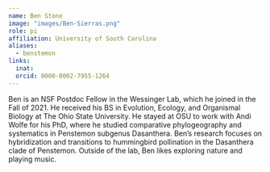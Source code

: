 ```yaml
---
name: Ben Stone
image: "images/Ben-Sierras.png"
role: pi
affiliation: University of South Carolina
aliases:
  - benstemon
links:
  inat: 
  orcid: 0000-0002-7955-1264
---
```


Ben is an NSF Postdoc Fellow in the Wessinger Lab, which he joined in the Fall of 2021. He received his BS in Evolution, Ecology, and Organismal Biology at The Ohio State University. He stayed at OSU to work with Andi Wolfe for his PhD, where he studied comparative phylogeography and systematics in Penstemon subgenus Dasanthera. Ben’s research focuses on hybridization and transitions to hummingbird pollination in the Dasanthera clade of Penstemon. Outside of the lab, Ben likes exploring nature and playing music.

